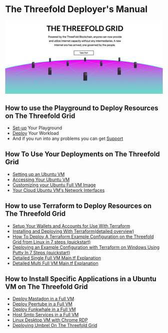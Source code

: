 # The Threefold Deployer's Manual

<img src="https://github.com/Parkers145/info_manual3/blob/development/wiki/img/manual_home_.png?raw=true">

## How to use the Playground to Deploy Resources on The Threefold Grid 
- [Set-up](playground/setupthreefoldconnect.html) Your Playground 
- [Deploy](playground/deploy.html) Your Workload 
- And if you run into any problems you can get [Support](/playground/support.html)

## How To Use Your Deployments on The Threefold Grid
- [Setting up an Ubuntu VM](playground/setupubuntu.html)
- [Accessing Your Ubuntu VM](playground/accessubuntu.html)
- [Customizing your Ubuntu Full VM Image ](flist/createfullvmflist.html)
- [Your Cloud Ubuntu VM's Network Interfaces](playground/ubuntunet.html)

## How to use Terraform to Deploy Resources on The Threefold Grid 

- [Setup Your Wallets and Accounts for Use With Terraform](terraform/setuptfcterraform.html)
- [Installing and Deploying With Terraform(detailed overview)](terraform/gettingstarted.html)
- [How To Deploy A Terraform Example Configuration on the Threefold Grid from Linux in 7 steps (quickstart)](terraform/7stepslinux.html)
- [Deploying an Example Configuration with Terraform on Windows Using Putty In 7 Steps (quickstart)](terraform/7stepswindows.html)
- [Detailed Single Full VM Main.tf Explanation](terraform/singlevmmaintf.htm)
- [Detailed Multi Full VM Main.tf Explanation](terraform/multivmmaintf.html)


## How to Install Specific Applications in a Ubuntu VM on The Threefold Grid 
- [Deploy Mastadon in a Full VM](applicationhowto/manualmastodon.html)
- [Deploy Peertube in a Full VM](applicationhowto/manualpeertube.html)
- [Deploy Funkwhale in a Full VM](applicationhowto/manualfunkwhale.html)
- [Host Smtp Services in a Full VM](applicationhowto/manualiredmail.html)
- [Linux Desktop VM with Chrome RDP](applicationhowto/desktopchromerdp.html)
- [Deploying Umbrel On The Threefold Grid](applicationhowto/umbrel.html)


